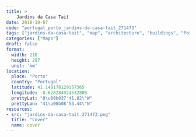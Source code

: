 ```yaml
---
title: > 
    Jardins da Casa Tait
date: 2018-10-07
code: "portugal_porto_jardins-da-casa-tait_271473"
tags: ["jardins-da-casa-tait", "map", "architecture", "buildings", "Porto", "Portugal"]
categories: ["Maps"]
draft: false
format:
  width: 210
  height: 297
  unit: 'mm'
location:
  place: "Porto"
  country: "Portugal"
  latitude: 41.148178129157365
  longitude: -8.628284924532805
  prettyLat: "8\u00b037'41.82\"W"
  prettyLon: "41\u00b08'53.44\"N"
resources:
- src: "jardins-da-casa-tait_271473.png"
  title: "Cover"
  name: cover
---
```

